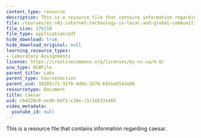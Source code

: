 ```yaml
---
content_type: resource
description: This is a resource file that contains information regarding caesar.
file: /courses/ec-s01-internet-technology-in-local-and-global-communities-spring-2005-summer-2005/cb4220cbeedbbdf2c28ec1c1eb33a465_MITEC_S01S05_caesar.pdf
file_size: 176158
file_type: application/pdf
hide_download: true
hide_download_original: null
learning_resource_types:
- Laboratory Assignments
license: https://creativecommons.org/licenses/by-nc-sa/4.0/
ocw_type: OCWFile
parent_title: Labs
parent_type: CourseSection
parent_uid: 3d205c72-31f8-9db5-2b70-692eab543e86
resourcetype: Document
title: Caesar
uid: cb4220cb-eedb-bdf2-c28e-c1c1eb33a465
video_metadata:
  youtube_id: null
---
```

This is a resource file that contains information regarding caesar.